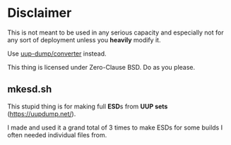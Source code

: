 # Disclaimer

This is not meant to be used in any serious capacity and especially not for any sort of deployment unless you **heavily** modify it.

Use [uup-dump/converter](https://github.com/uup-dump/converter) instead.

This thing is licensed under Zero-Clause BSD. Do as you please.

## mkesd.sh

This stupid thing is for making full **ESD**s from **UUP sets** (https://uupdump.net/).

I made and used it a grand total of 3 times to make ESDs for some builds I often needed individual files from.

